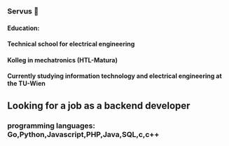 ### Servus 👋

#### Education:
#### Technical school for electrical engineering
#### Kolleg in mechatronics (HTL-Matura)
#### Currently studying information technology and electrical engineering at the TU-Wien

## Looking for a job as a backend developer

### programming languages: Go,Python,Javascript,PHP,Java,SQL,c,c++

